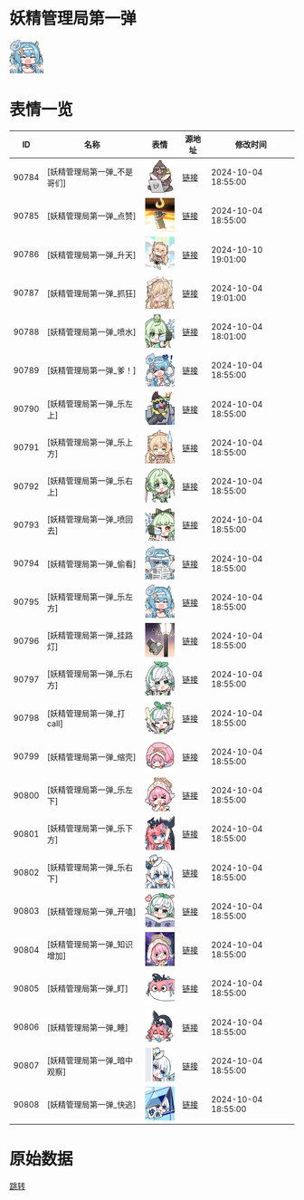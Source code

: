 # 妖精管理局第一弹

<img src="./cover.png" height="60" alt="cover" />

# 表情一览

|ID|名称|表情|源地址|修改时间|
|----|----|----|----|----|
|90784|[妖精管理局第一弹_不是哥们]|<img src="./pic/090784_%5B妖精管理局第一弹_不是哥们%5D.png" height="60" alt="不是哥们"/>|[链接](https://i0.hdslb.com/bfs/garb/eb522260f726cf9a76ab2a62edd61ed0df0e0193.png)|2024-10-04 18:55:00|
|90785|[妖精管理局第一弹_点赞]|<img src="./pic/090785_%5B妖精管理局第一弹_点赞%5D.png" height="60" alt="点赞"/>|[链接](https://i0.hdslb.com/bfs/garb/2343099c64895b46ca699bc5f5a31d494a7b8ee0.png)|2024-10-04 18:55:00|
|90786|[妖精管理局第一弹_升天]|<img src="./pic/090786_%5B妖精管理局第一弹_升天%5D.png" height="60" alt="升天"/>|[链接](https://i0.hdslb.com/bfs/garb/3498ed9413a98df47f765c3413d6d894e888a298.png)|2024-10-10 19:01:00|
|90787|[妖精管理局第一弹_抓狂]|<img src="./pic/090787_%5B妖精管理局第一弹_抓狂%5D.png" height="60" alt="抓狂"/>|[链接](https://i0.hdslb.com/bfs/garb/e511fcb82f31e5f7b233f16016bbbfeab6ee56c2.png)|2024-10-04 19:01:00|
|90788|[妖精管理局第一弹_喷水]|<img src="./pic/090788_%5B妖精管理局第一弹_喷水%5D.png" height="60" alt="喷水"/>|[链接](https://i0.hdslb.com/bfs/garb/a8ec05fd9d8f019d563375e725f54b6b50fba4f0.png)|2024-10-04 18:01:00|
|90789|[妖精管理局第一弹_爹！]|<img src="./pic/090789_%5B妖精管理局第一弹_爹！%5D.png" height="60" alt="爹！"/>|[链接](https://i0.hdslb.com/bfs/garb/d8cc9e6eec15a915d2afbf5741f45a15c73e0a84.png)|2024-10-04 18:55:00|
|90790|[妖精管理局第一弹_乐左上]|<img src="./pic/090790_%5B妖精管理局第一弹_乐左上%5D.png" height="60" alt="乐左上"/>|[链接](https://i0.hdslb.com/bfs/garb/ee59b1eb0bb6e46c405f357af0187a1039899888.png)|2024-10-04 18:55:00|
|90791|[妖精管理局第一弹_乐上方]|<img src="./pic/090791_%5B妖精管理局第一弹_乐上方%5D.png" height="60" alt="乐上方"/>|[链接](https://i0.hdslb.com/bfs/garb/b12c73b94273145d5e44e3f692738a174dd3a0d9.png)|2024-10-04 18:55:00|
|90792|[妖精管理局第一弹_乐右上]|<img src="./pic/090792_%5B妖精管理局第一弹_乐右上%5D.png" height="60" alt="乐右上"/>|[链接](https://i0.hdslb.com/bfs/garb/253a9d29e4a118aa2096ea75e46e9377d24ada81.png)|2024-10-04 18:55:00|
|90793|[妖精管理局第一弹_喷回去]|<img src="./pic/090793_%5B妖精管理局第一弹_喷回去%5D.png" height="60" alt="喷回去"/>|[链接](https://i0.hdslb.com/bfs/garb/948669c376bfd0831c511776a06f82540408f00f.png)|2024-10-04 18:55:00|
|90794|[妖精管理局第一弹_偷看]|<img src="./pic/090794_%5B妖精管理局第一弹_偷看%5D.png" height="60" alt="偷看"/>|[链接](https://i0.hdslb.com/bfs/garb/4397ceabbf47499150f219d357e9a1c5484b5e5d.png)|2024-10-04 18:55:00|
|90795|[妖精管理局第一弹_乐左方]|<img src="./pic/090795_%5B妖精管理局第一弹_乐左方%5D.png" height="60" alt="乐左方"/>|[链接](https://i0.hdslb.com/bfs/garb/bfca8c9f627cd1c6ab8de12ada3a47ad4517cbbf.png)|2024-10-04 18:55:00|
|90796|[妖精管理局第一弹_挂路灯]|<img src="./pic/090796_%5B妖精管理局第一弹_挂路灯%5D.png" height="60" alt="挂路灯"/>|[链接](https://i0.hdslb.com/bfs/garb/9ce58e2c0a1fa64c2b8d6e40c638b0fdea6e162e.png)|2024-10-04 18:55:00|
|90797|[妖精管理局第一弹_乐右方]|<img src="./pic/090797_%5B妖精管理局第一弹_乐右方%5D.png" height="60" alt="乐右方"/>|[链接](https://i0.hdslb.com/bfs/garb/826355973a9b3fcd904f75c051d789d40c422138.png)|2024-10-04 18:55:00|
|90798|[妖精管理局第一弹_打call]|<img src="./pic/090798_%5B妖精管理局第一弹_打call%5D.png" height="60" alt="打call"/>|[链接](https://i0.hdslb.com/bfs/garb/98715eb8cd34c7229964accf4d45cf42f9a0484b.png)|2024-10-04 18:55:00|
|90799|[妖精管理局第一弹_缩壳]|<img src="./pic/090799_%5B妖精管理局第一弹_缩壳%5D.png" height="60" alt="缩壳"/>|[链接](https://i0.hdslb.com/bfs/garb/0906f8cfb77ee0e6a22d69ef4ddab77aaf96416c.png)|2024-10-04 18:55:00|
|90800|[妖精管理局第一弹_乐左下]|<img src="./pic/090800_%5B妖精管理局第一弹_乐左下%5D.png" height="60" alt="乐左下"/>|[链接](https://i0.hdslb.com/bfs/garb/0d365dd85137cc733d26259986c1b69e60b1206e.png)|2024-10-04 18:55:00|
|90801|[妖精管理局第一弹_乐下方]|<img src="./pic/090801_%5B妖精管理局第一弹_乐下方%5D.png" height="60" alt="乐下方"/>|[链接](https://i0.hdslb.com/bfs/garb/849577dea8db3e7cea8ed415e770270eba19ee1c.png)|2024-10-04 18:55:00|
|90802|[妖精管理局第一弹_乐右下]|<img src="./pic/090802_%5B妖精管理局第一弹_乐右下%5D.png" height="60" alt="乐右下"/>|[链接](https://i0.hdslb.com/bfs/garb/6b359480ebf2ca023ed5dd351d6ee79d27979718.png)|2024-10-04 18:55:00|
|90803|[妖精管理局第一弹_开嗑]|<img src="./pic/090803_%5B妖精管理局第一弹_开嗑%5D.png" height="60" alt="开嗑"/>|[链接](https://i0.hdslb.com/bfs/garb/2c8c3bb8d744cff462a58846c0192c48529a0657.png)|2024-10-04 18:55:00|
|90804|[妖精管理局第一弹_知识增加]|<img src="./pic/090804_%5B妖精管理局第一弹_知识增加%5D.png" height="60" alt="知识增加"/>|[链接](https://i0.hdslb.com/bfs/garb/b69d96dd99056d40998b034b20f4decc710c69b8.png)|2024-10-04 18:55:00|
|90805|[妖精管理局第一弹_盯]|<img src="./pic/090805_%5B妖精管理局第一弹_盯%5D.png" height="60" alt="盯"/>|[链接](https://i0.hdslb.com/bfs/garb/2a95ed80fd4de35d56a675b24c4fdebe6d2ebf3a.png)|2024-10-04 18:55:00|
|90806|[妖精管理局第一弹_睡]|<img src="./pic/090806_%5B妖精管理局第一弹_睡%5D.png" height="60" alt="睡"/>|[链接](https://i0.hdslb.com/bfs/garb/5e551b621731e01a723a77e5281c5122085e49e0.png)|2024-10-04 18:55:00|
|90807|[妖精管理局第一弹_暗中观察]|<img src="./pic/090807_%5B妖精管理局第一弹_暗中观察%5D.png" height="60" alt="暗中观察"/>|[链接](https://i0.hdslb.com/bfs/garb/9f7ee15f1ba1cf756f48f76a4b81648dbb0dbd54.png)|2024-10-04 18:55:00|
|90808|[妖精管理局第一弹_快逃]|<img src="./pic/090808_%5B妖精管理局第一弹_快逃%5D.png" height="60" alt="快逃"/>|[链接](https://i0.hdslb.com/bfs/garb/679f794efa5115af5a659e70f39935aebf1815de.png)|2024-10-04 18:55:00|

# 原始数据

[跳转](./raw.json)


